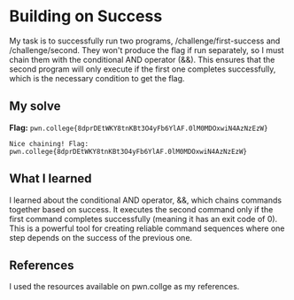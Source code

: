 # Building on Success
My task is to successfully run two programs, /challenge/first-success and /challenge/second. They won't produce the flag if run separately, so I must chain them with the conditional AND operator (&&). 
This ensures that the second program will only execute if the first one completes successfully, which is the necessary condition to get the flag.

## My solve
**Flag:** `pwn.college{8dprDEtWKY8tnKBt3O4yFb6YlAF.0lM0MDOxwiN4AzNzEzW}`

```hacker@chaining~building-on-success:~$ /challenge/first-success && /challenge/second
Nice chaining! Flag: pwn.college{8dprDEtWKY8tnKBt3O4yFb6YlAF.0lM0MDOxwiN4AzNzEzW}

```

## What I learned
I  learned about the conditional AND operator, &&, which chains commands together based on success. It executes the second command only if the first command completes successfully (meaning it has an exit code of 0). 
This is a powerful tool for creating reliable command sequences where one step depends on the success of the previous one.

## References 
I used the resources available on pwn.collge as my references.
